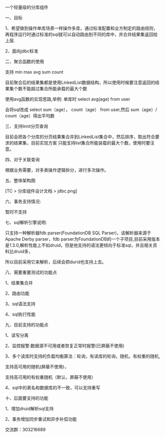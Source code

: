 一个轻量级的分库组件

一、目标

1、希望做到操作单库场景一样操作多库，通过标准配置和业方制定的路由规则，
再程序运行时通过标准的sql就可以自动路由到不同的库中，并合并结果集返回给上层.

2、面向jdbc标准




二、聚合函数的使用

支持 min  max  avg  sum  count

目前聚合后的结果集都是使用LinkedList数据结构，所以使用时候要注意返回的结果集个数不能超过集合所能承载的最大个数


使用avg函数的实现思路,举例:  单库时 select   avg(age) from user

 会将sql改成   select  sum（age）， count（age）  from  user,然后   sum（age）/ count（age）得出平均数





三、支持limit分页查询

目前会把各个分库的分页结果集合并到LinkedList集合中，然后排序，取出符合要求的结果集，目前实现方案 只能支持list集合所能装载的最大个数，使用时要注意。


四、对于关联查询

根据业务需要，对多表操作逻辑拆分，进行多次操作。


五、整体架构图

[TC > 分库组件设计文档 > jdbc.png]


六、事务支持情况:

暂时不支持


七、sql解析引擎说明:

只支持一种解析器fdb parser(FoundationDB SQL Parser)，该解析器来源于Apache Derby parser，fdb parser为FoundationDB的一个子项目,目前采用版本是1.3.0,解析性能上不如druid，但是他支持的语法更倾向于标准sql，并且相关资料比druid多，

所以目前采用它来解析，后续会把durid也支持上去。



八、需要重要测试的功能点

1、结果集合并

2、路由功能

3、sql语法支持

4、sql执行性能


九、目前支持的功能点

1、读写分离

2、监控报警:数据源不可用或者恢复正常时报警(已屏蔽不使用)

3、多个读库时支持的负载均衡算法：轮询，有读库的轮询，随机，有权重的随机,  

支持高可用的随机(屏蔽不使用)，

支持高可用的有权重随机（默认，屏蔽不使用）

4、sql中的表名和数据库的不一致，可以支持重写



十、后面要支持的功能

1、增加druid解析sql支持

2、事务增加同步重试和异步补偿功能



交流群：303216689
